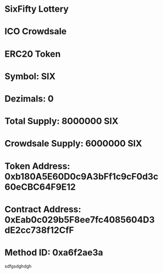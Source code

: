 # SixFifty Lottery
# ICO Crowdsale
#
# ERC20 Token
# Symbol: SIX
# Dezimals: 0
# Total Supply: 8000000 SIX
# Crowdsale Supply: 6000000 SIX
#
# Token Address: 0xb180A5E60D0c9A3bFf1c9cF0d3c60eCBC64F9E12
# Contract Address: 0xEab0c029b5F8ee7fc4085604D3dE2cc738f12CfF
# Method ID: 0xa6f2ae3a

sdfgsdghdgh
